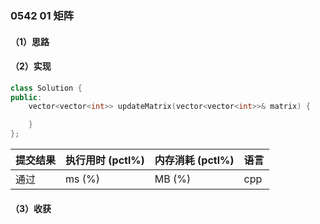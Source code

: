 ### 0542 01 矩阵

#### （1）思路

#### （2）实现

```cpp
class Solution {
public:
    vector<vector<int>> updateMatrix(vector<vector<int>>& matrix) {

    }
};
```

| 提交结果 | 执行用时 (pctl%) | 内存消耗 (pctl%) | 语言 |
|:---------|:-----------------|:-----------------|:-----|
| 通过     |  ms (%)   |  MB (%)  | cpp  |

#### （3）收获
